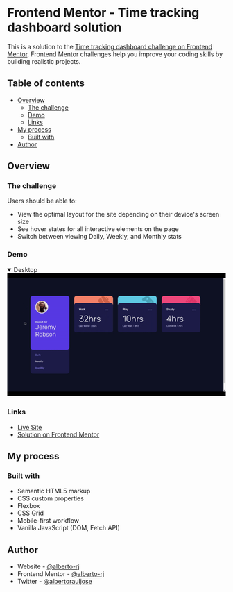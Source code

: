 # Frontend Mentor - Time tracking dashboard solution

This is a solution to the [Time tracking dashboard challenge on Frontend Mentor](https://www.frontendmentor.io/challenges/time-tracking-dashboard-UIQ7167Jw). Frontend Mentor challenges help you improve your coding skills by building realistic projects.

## Table of contents

- [Overview](#overview)
  - [The challenge](#the-challenge)
  - [Demo](#demo)
  - [Links](#links)
- [My process](#my-process)
  - [Built with](#built-with)
- [Author](#author)

## Overview

### The challenge

Users should be able to:

- View the optimal layout for the site depending on their device's screen size
- See hover states for all interactive elements on the page
- Switch between viewing Daily, Weekly, and Monthly stats

### Demo

<details open>
  <summary>Desktop</summary>
  <img src="./demo/demo-desktop.gif" alt="A gif demo similar to the desktop version of the app">
</details>

### Links

- [Live Site](https://alberto-rj.github.io/time-tracking-dashboard/)
- [Solution on Frontend Mentor](https://www.frontendmentor.io/solutions/animated-time-tracking-dashboard-irs3-bzKq7)

## My process

### Built with

- Semantic HTML5 markup
- CSS custom properties
- Flexbox
- CSS Grid
- Mobile-first workflow
- Vanilla JavaScript (DOM, Fetch API)

## Author

- Website - [@alberto-rj](https://www.github.com/alberto-rj)
- Frontend Mentor - [@alberto-rj](https://www.frontendmentor.io/profile/alberto-rj)
- Twitter - [@albertorauljose](https://www.twitter.com/albertorauljose)
